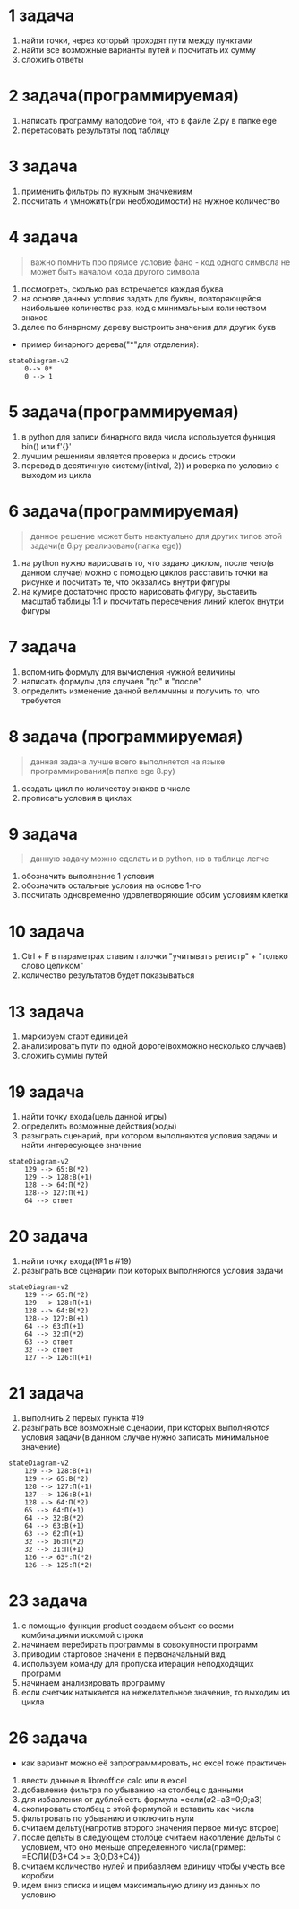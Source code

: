 # 1 задача
1) найти точки, через который проходят пути между пунктами
2) найти все возможные варианты путей и посчитать их сумму
3) сложить ответы

# 2 задача(программируемая)
1) написать программу наподобие той, что в файле 2.py в папке ege
2) перетасовать результаты под таблицу

# 3 задача
1) применить фильтры по нужным значкениям
2) посчитать и умножить(при необходимости) на нужное количество

# 4 задача
> важно помнить про прямое условие фано - код одного символа не может быть началом кода другого символа
1) посмотреть, сколько раз встречается каждая буква
2) на основе данных условия задать для буквы, повторяющейся наибольшее количество раз, код с минимальным количеством знаков
3) далее по бинарному дереву выстроить значения для других букв
- пример бинарного дерева("*"для отделения):
~~~mermaid
stateDiagram-v2
    0--> 0*
    0 --> 1
~~~

# 5 задача(программируемая)
1) в python для записи бинарного вида числа используется функция bin() или f'{}'
2) лучшим решениям является проверка и досись строки
3) перевод в десятичную систему(int(val, 2)) и роверка по условию с выходом из цикла

# 6 задача(программируемая)
> данное решение может быть неактуально для других типов этой задачи(в 6.py реализовано(папка ege))
1) на python нужно нарисовать то, что задано циклом, после чего(в данном случае) можно с помощью циклов расставить точки на рисунке и посчитать те, что оказались внутри фигуры
2) на кумире достаточно просто нарисовать фигуру, выставить масштаб таблицы 1:1 и посчитать пересечения линий клеток внутри фигуры

# 7 задача

1) вспомнить формулу для вычисления нужной величины
2) написать формулы для случаев "до" и "после"
3) определить изменение данной велимчины и получить то, что требуется

# 8 задача (программируемая)
> данная задача лучше всего выполняется на языке программирования(в папке ege 8.py)
1) создать цикл по количеству знаков в числе
2) прописать условия в циклах


# 9 задача
> данную задачу можно сделать и в python, но в таблице легче
1) обозначить выполнение 1 условия
2) обозначить остальные условия на основе 1-го
3) посчитать одновременно удовлетворяющие обоим условиям клетки

# 10 задача
1) Ctrl + F в параметрах ставим галочки "учитывать регистр" + "только слово целиком"
2) количество результатов будет показываться


# 13 задача
1) маркируем старт единицей
2) анализировать пути по одной дороге(вохможно несколько случаев)
3) сложить суммы путей

# 19 задача
1) найти точку входа(цель данной игры)
2) определить возможные действия(ходы)
3) разыграть сценарий, при котором выполняются условия задачи и найти интересующее значение

~~~ mermaid
stateDiagram-v2
    129 --> 65:В(*2)
    129 --> 128:В(+1)
    128 --> 64:П(*2)
    128--> 127:П(+1)
    64 --> ответ
~~~

# 20 задача
1) найти точку входа(№1 в #19)
2) разыграть все сценарии при которых выполняются условия задачи

~~~ mermaid
stateDiagram-v2
    129 --> 65:П(*2)
    129 --> 128:П(+1)
    128 --> 64:В(*2)
    128--> 127:В(+1)
    64 --> 63:П(+1)
    64 --> 32:П(*2)
    63 --> ответ
    32 --> ответ
    127 --> 126:П(+1)
~~~

# 21 задача
1) выполнить 2 первых пункта #19
2) разыграть все возможные сценарии, при которых выполняются условия задачи(в данном случае нужно записать минимальное значение)

~~~mermaid
stateDiagram-v2
    129 --> 128:В(+1)
    129 --> 65:В(*2)
    128 --> 127:П(+1)
    127 --> 126:В(+1)
    128 --> 64:П(*2)
    65 --> 64:П(+1)
    64 --> 32:В(*2)
    64 --> 63:В(+1)
    63 --> 62:П(+1)
    32 --> 16:П(*2)
    32 --> 31:П(+1)
    126 --> 63*:П(*2)
    126 --> 125:П(*2)
~~~

# 23 задача
1) с помощью функции product создаем объект со всеми комбинациями искомой строки
2) начинаем перебирать программы в совокупности программ
3) приводим стартовое значени в первоначальный вид
4) используем команду для пропуска итераций неподходящих программ
5) начинаем анализировать программу
6) если счетчик натыкается на нежелательное значение, то выходим из цикла

# 26 задача
- как вариант можно её запрограммировать, но excel тоже практичен
1) ввести данные в libreoffice calc или в excel
2) добавление фильтра по убыванию на столбец с данными
3) для избавления от дублей есть формула =если($a2-$a3=0;0;a3)
4) скопировать столбец с этой формулой и вставить как числа
5) фильтровать по убыванию и отключить нули
6) считаем дельту(напротив второго значения первое минус второе)
7) после дельты в следующем столбце считаем накопление дельты с условием, что оно меньше определенного числа(пример: =ЕСЛИ(D3+C4 >= 3;0;D3+C4))
8) считаем количество нулей и прибавляем единицу чтобы учесть все коробки
9) идем вниз списка и ищем максимальную длину из данных по условию
